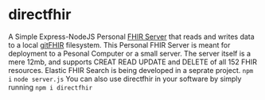 # directfhir
A Simple Express-NodeJS Personal [FHIR Server](https://www.hl7.org/fhir/) that reads and writes data to a local [gitFHIR](https://github.com/fhirfly/gitfhir) filesystem.  This Personal FHIR Server is meant for deployment to a Pesonal Computer or a small server.  The server itself is a mere 12mb, and supports CREAT READ UPDATE and DELETE of all 152 FHIR resources.  Elastic FHIR Search is being developed in a seprate project.
```npm i```
```node server.js```
You can also use  directfhir in your software by simply running ```npm i directfhir```

